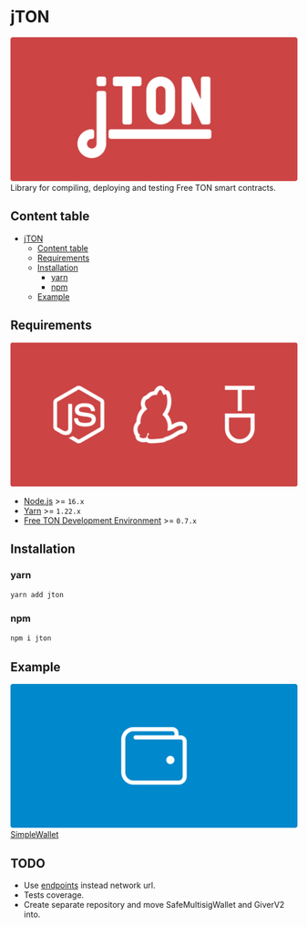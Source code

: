 # jTON
![cover](docs/images/cover.svg)
Library for compiling, deploying and testing Free TON smart contracts.

## Content table
* [jTON](#jton)
  * [Content table](#content-table)
  * [Requirements](#requirements)
  * [Installation](#installation)
    * [yarn](#yarn)
    * [npm](#npm)
  * [Example](#example)

## Requirements
![requirements](docs/images/requirements.svg)
* [Node.js](https://nodejs.org) >= `16.x`
* [Yarn](https://classic.yarnpkg.com) >= `1.22.x`
* [Free TON Development Environment](https://github.com/tonlabs/tondev) >= `0.7.x`

## Installation
### yarn
```sh
yarn add jton
```

### npm
```sh
npm i jton
```

## Example
![SimpleWallet](docs/images/simple-wallet.svg)
[SimpleWallet](https://github.com/kokkekpek/simple-wallet-smart-contract)

## TODO
* Use [endpoints](https://github.com/tonlabs/TON-SDK/blob/master/docs/mod_client.md#NetworkConfig) instead network url.
* Tests coverage.
* Create separate repository and move SafeMultisigWallet and GiverV2 into.